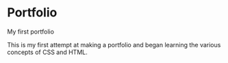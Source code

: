 # Portfolio
My first portfolio

This is my first attempt at making a portfolio and began learning the various concepts of CSS and HTML.
